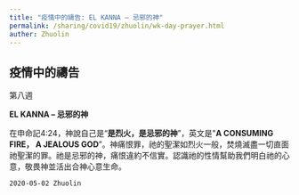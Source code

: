 ```yaml
---
title: "疫情中的禱告: EL KANNA – 忌邪的神"
permalink: /sharing/covid19/zhuolin/wk-day-prayer.html
auther: Zhuolin
---
```

## 疫情中的禱告
第八週 

**EL KANNA – 忌邪的神**   

在申命記4:24，神說自己是“**是烈火，是忌邪的神**”，英文是"**A CONSUMING FIRE， A JEALOUS GOD**”。神痛恨罪，祂的聖潔如烈火一般，焚燒滅盡一切直面祂聖潔的罪。祂是忌邪的神，痛恨違約不信實。認識祂的性情幫助我們明白祂的心意，敬畏神並活出合神心意生命。  

`2020-05-02 Zhuolin`  
